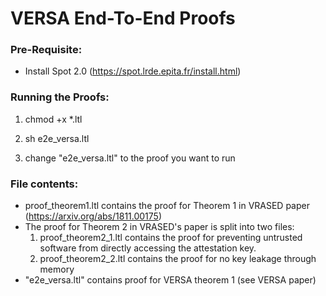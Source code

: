 # VERSA End-To-End Proofs

### Pre-Requisite:

- Install Spot 2.0 (https://spot.lrde.epita.fr/install.html)

### Running the Proofs:

1) chmod +x *.ltl

2) sh e2e_versa.ltl

3) change "e2e_versa.ltl" to the proof you want to run


### File contents:

- proof_theorem1.ltl contains the proof for Theorem 1 in VRASED paper (https://arxiv.org/abs/1811.00175)
- The proof for Theorem 2 in VRASED's paper is split into two files:
	1) proof_theorem2_1.ltl contains the proof for preventing untrusted software from directly accessing the attestation key.
	2) proof_theorem2_2.ltl contains the proof for no key leakage through memory
- "e2e_versa.ltl" contains proof for VERSA theorem 1 (see VERSA paper) 

